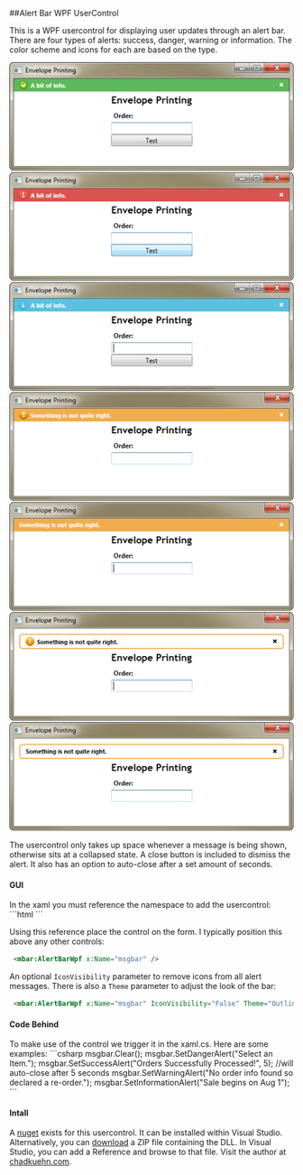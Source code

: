 ##Alert Bar WPF UserControl

This is a WPF usercontrol for displaying user updates through an alert bar. There are four types of alerts: success, danger, warning or information. The color scheme and icons for each are based on the type. 
  
<div><img src="/ReadME/Success.png" alt="Success" /></div>
<div><img src="/ReadME/Danger.png" alt="Danger" /></div>
<div><img src="/ReadME/Information.png" alt="Information" /></div>
<div><img src="/ReadME/Warning.png" alt="Warning" /></div>
<div><img src="/ReadME/WarningB.png" alt="Warning No Icon" /></div>
<div><img src="/ReadME/WarningC.png" alt="Warning Outline Theme" /></div>
<div><img src="/ReadME/WarningD.png" alt="Warning Outline Theme, No Icon" /></div>

The usercontrol only takes up space whenever a message is being shown, otherwise sits at a collapsed state.  A close button is included to dismiss the alert. It also has an option to auto-close after a set amount of seconds. 

<h4>GUI</h4>
In the xaml you must reference the namespace to add the usercontrol:
```html
<Window ...
    xmlns:mbar="clr-namespace:AlertBarWpf;assembly=AlertBarWpf">
```

Using this reference place the control on the form.  I typically position this above any other controls:
```html
 <mbar:AlertBarWpf x:Name="msgbar" />
```

An optional `IconVisibility` parameter to remove icons from all alert messages.  There is also a `Theme` parameter to adjust the look of the bar:

```html
 <mbar:AlertBarWpf x:Name="msgbar" IconVisibility="False" Theme="Outline" />
```

<h4>Code Behind</h4>
To make use of the control we trigger it in the xaml.cs.  Here are some examples:
```csharp
msgbar.Clear();
msgbar.SetDangerAlert("Select an Item.");
msgbar.SetSuccessAlert("Orders Successfully Processed!", 5); //will auto-close after 5 seconds
msgbar.SetWarningAlert("No order info found so declared a re-order.");
msgbar.SetInformationAlert("Sale begins on Aug 1");
```

<h4>Intall</h4>
A <a href="https://www.nuget.org/packages/AlertBarWpf/">nuget</a> exists for this usercontrol. It can be installed within Visual Studio.  Alternatively, you can <a href="https://github.com/chadkuehn/AlertBarWpf/blob/master/ReadME/Library.zip">download</a> a ZIP file containing the DLL.  In Visual Studio, you can add a Reference and browse to that file.
Visit the author at <a href="http://chadkuehn.com">chadkuehn.com</a>.
